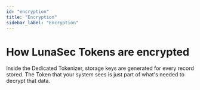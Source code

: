 ```yaml
---
id: "encryption"
title: "Encryption"
sidebar_label: "Encryption"
---
```


# How LunaSec Tokens are encrypted

Inside the Dedicated Tokenizer, storage keys are generated for every record stored.  The Token that your system sees is just
part of what's needed to decrypt that data.  